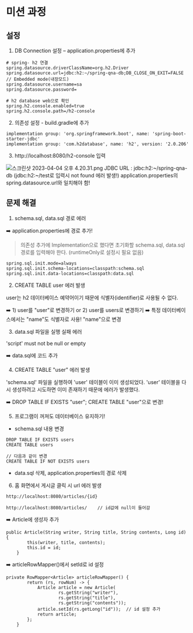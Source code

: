 # 미션 과정

## 설정

1. DB Connection 설정 – application.properties에 추가
```
# spring- h2 연결
spring.datasource.driverClassName=org.h2.Driver
spring.datasource.url=jdbc:h2:~/spring-qna-db;DB_CLOSE_ON_EXIT=FALSE // Embedded mode(내장모드)
spring.datasource.username=sa
spring.datasource.password=

# h2 database web으로 확인
spring.h2.console.enabled=true
spring.h2.console.path=/h2-console
```

2. 의존성 설정 - build.gradle에 추가

```
implementation group: 'org.springframework.boot', name: 'spring-boot-starter-jdbc'
implementation group: 'com.h2database', name: 'h2', version: '2.0.206'
```
3. http://localhost:8080/h2-console 입력

![스크린샷 2023-04-04 오후 4.20.31.png](..%2FDesktop%2F%EC%8A%A4%ED%81%AC%EB%A6%B0%EC%83%B7%202023-04-04%20%EC%98%A4%ED%9B%84%204.20.31.png)
JDBC URL : jdbc:h2:~/spring-qna-db (jdbc:h2:~/test로 입력시 not found 에러 발생!)
application.properties의 spring.datasource.url와 일치해야 함!

## 문제 해결
1. schema.sql, data.sql 경로 에러

➡️ application.properties에 경로 추가!
> 의존성 추가에 Implementation으로 했다면 초기화할 schema.sql, data.sql 경로를 입력해야 한다. (runtimeOnly로 설정시 필요 없음)
```
spring.sql.init.mode=always
spring.sql.init.schema-locations=classpath:schema.sql
spring.sql.init.data-locations=classpath:data.sql
```

2. CREATE TABLE user 에러 발생

user는 h2 데이터베이스 예약어이기 때문에 식별자(identifier)로 사용될 수 없다.

 ➡️ 1) user를 "user"로 변경하기 or 2) user를 users로 변경하기
 ➡️ 특정 데이터베이스에서는 "name"도 식별자로 사용! "name"으로 변경 
 
3. data.sql 파일을 실행 실패 에러

'script' must not be null or empty

➡️ data.sql에 코드 추가

4. CREATE TABLE "user" 에러 발생

'schema.sql' 파일을 실행하여 'user' 테이블이 이미 생성되었다. 'user' 테이블을 다시 생성하려고 시도하면 이미 존재하기 때문에 에러가 발생했다.

➡️ DROP TABLE IF EXISTS "user"; CREATE TABLE "user"으로 변경!

5. 프로그램이 꺼져도 데이터베이스 유지하기!

 * schema.sql 내용 변경
 ```
 DROP TABLE IF EXISTS users
 CREATE TABLE users
 
 // 다음과 같이 변경
 CREATE TABLE IF NOT EXISTS users
 ```
 * data.sql 삭제, application.properties의 경로 삭제 

6. 홈 화면에서 게시글 클릭 시 url 에러 발생

```
http://localhost:8080/articles/{id} 

http://localhost:8080/articles/    // id값에 null이 들어감
```
➡️ Article에 생성자 추가
```
public Article(String writer, String title, String contents, Long id) {
        this(writer, title, contents);
        this.id = id;
    }
```
➡️ articleRowMapper()에서 setId로 id 설정
```
private RowMapper<Article> articleRowMapper() {
        return (rs, rowNum) -> {
            Article article = new Article(
                    rs.getString("writer"),
                    rs.getString("title"),
                    rs.getString("contents"));
            article.setId(rs.getLong("id"));  // id 설정 추가
            return article;
        };
    }
```